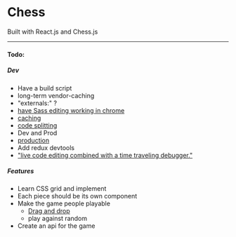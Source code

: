 # Chess

Built with React.js and Chess.js

---

#### Todo:
##### Dev
- Have a build script
- long-term vendor-caching
- "externals:" ?
- [have Sass editing working in chrome](https://medium.com/@toolmantim/getting-started-with-css-sourcemaps-and-in-browser-sass-editing-b4daab987fb0)
- [caching](https://webpack.js.org/guides/caching/)
- [code splitting](https://webpack.js.org/guides/code-splitting/)
- Dev and Prod
- [production](https://webpack.js.org/guides/production/)
- Add redux devtools
- ["live code editing combined with a time traveling debugger."](https://github.com/gaearon/redux-devtools)

##### Features
- Learn CSS grid and implement
- Each piece should be its own component
- Make the game people playable
	* [Drag and drop](https://react-dnd.github.io/react-dnd/docs-tutorial.html)
	* play against random
- Create an api for the game